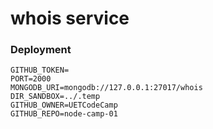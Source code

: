 # whois service


### Deployment

```
GITHUB_TOKEN=
PORT=2000
MONGODB_URI=mongodb://127.0.0.1:27017/whois
DIR_SANDBOX=../.temp
GITHUB_OWNER=UETCodeCamp
GITHUB_REPO=node-camp-01
```